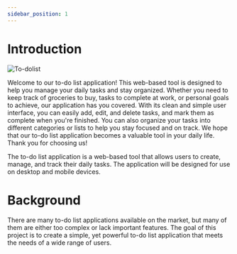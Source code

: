 ```yaml
---
sidebar_position: 1
---
```


# Introduction

![To-dolist](login.jpg)

Welcome to our to-do list application! This web-based tool is designed to help you manage your daily tasks and stay organized. Whether you need to keep track of groceries to buy, tasks to complete at work, or personal goals to achieve, our application has you covered. With its clean and simple user interface, you can easily add, edit, and delete tasks, and mark them as complete when you're finished. You can also organize your tasks into different categories or lists to help you stay focused and on track. We hope that our to-do list application becomes a valuable tool in your daily life. Thank you for choosing us!

The to-do list application is a web-based tool that allows users to create, manage, and track their daily tasks. The application will be designed for use on desktop and mobile devices.

# Background

There are many to-do list applications available on the market, but many of them are either too complex or lack important features. The goal of this project is to create a simple, yet powerful to-do list application that meets the needs of a wide range of users.
